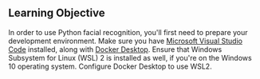 ## Learning Objective

In order to use Python facial recognition, you'll first need to prepare your development environment.
Make sure you have [Microsoft Visual Studio Code](https://code.visualstudio.com) installed, along with [Docker Desktop](https://www.docker.com/products/docker-desktop).
Ensure that Windows Subsystem for Linux (WSL) 2 is installed as well, if you're on the Windows 10 operating system.
Configure Docker Desktop to use WSL2.